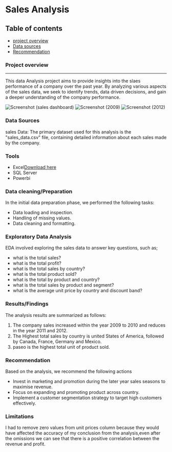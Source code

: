 # Sales Analysis

## Table of contents 

- [project overview](#project-overview)
- [Data sources](#data-sources)
- [Recommendation](#recommendation)
 
### Project overview 
---

This data Analysis project aims to provide insights into the slaes performance of a company over the past year. By analyzing various aspects of the sales data, we seek to identify trends, data driven decisions, and gain a deeper understanding of the company performance.


![Screenshot (sales dashboard)](https://github.com/user-attachments/assets/a2a0afac-6faf-41f6-ac89-cb277d0c4214)
![Screenshot (2009)](https://github.com/user-attachments/assets/e6fe737b-da06-4dc8-9b4f-3dbad263b656)
![Screenshot (2012)](https://github.com/user-attachments/assets/bd4e31f0-e9ab-44b7-a57e-8aa540b7653a)



### Data Sources

sales Data: The primary dataset used for this analysis is the "sales_data.csv" file, containing detailed information about each sales made by the company.

### Tools

- Excel[Download here](https://microsoft.com)
- SQL Server
- Powerbi

### Data cleaning/Preparation 

In the initial data preparation phase, we performed the following tasks:
- Data loading and inspection.
- Handling of missing values.
- Data cleaning and formatting.

### Exploratory Data Analysis 

EDA involved exploring the sales data to answer key questions, such as;

- what is the total sales?
- what is the total profit?
- what is the total sales by country?
- what is the total product sold?
- what is the total by product and country?
- what is the total sales by product and segment?
- what is the average unit price by country and discount band?

### Results/Findings

The analysis results are summarized as follows:
1. The company sales increased within the year 2009 to 2010 and reduces in the year 2011 and 2012.
2. The Highest total sales by country is united States of America, followed by Canada, France, Germany and Mexico.
3. paseo is the highest total unit of product sold.

### Recommendation 

Based on the analysis, we recommend the following actions
- Invest in marketing and promotion during the later year sales seasons to maximise revenue.
- Focus on expanding and promoting product across country.
- Implement a customer segmentation strategy to target high customers effectively.

### Limitations

I had to remove zero values from unit prices column because they would have affected the accuracy of my conclusion from the analysis,even after the omissions we can see that there is a positive correlation between the revenue and profit.
